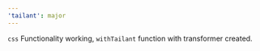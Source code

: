 ```yaml
---
'tailant': major
---
```


`css` Functionality working, `withTailant` function with transformer created.
